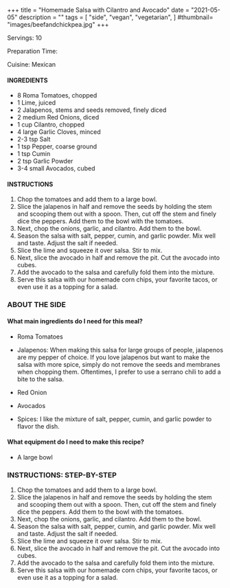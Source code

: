 +++
title = "Homemade Salsa with Cilantro and Avocado"
date = "2021-05-05"
description = ""
tags = [
    "side",
    "vegan",
    "vegetarian",
]
#thumbnail= "images/beefandchickpea.jpg"
+++

Servings: 10 <!--more-->

Preparation Time: 

Cuisine: Mexican 

#### INGREDIENTS 

* 8 Roma Tomatoes, chopped 
* 1 Lime, juiced
* 2 Jalapenos, stems and seeds removed, finely diced
* 2 medium Red Onions, diced 
* 1 cup Cilantro, chopped 
* 4 large Garlic Cloves, minced 
* 2-3 tsp Salt 
* 1 tsp Pepper, coarse ground 
* 1 tsp Cumin 
* 2 tsp Garlic Powder 
* 3-4 small Avocados, cubed 

#### INSTRUCTIONS

1. Chop the tomatoes and add them to a large bowl. 
2. Slice the jalapenos in half and remove the seeds by holding the stem and scooping them out with a spoon. Then, cut off the stem and finely dice the peppers. Add them to the bowl with the tomatoes. 
3. Next, chop the onions, garlic, and cilantro. Add them to the bowl. 
4. Season the salsa with salt, pepper, cumin, and garlic powder. Mix well and taste. Adjust the salt if needed. 
5. Slice the lime and squeeze it over salsa. Stir to mix. 
6. Next, slice the avocado in half and remove the pit. Cut the avocado into cubes. 
7. Add the avocado to the salsa and carefully fold them into the mixture. 
8. Serve this salsa with our homemade corn chips, your favorite tacos, or even use it as a topping for a salad. 

### ABOUT THE SIDE

#### What main ingredients do I need for this meal?

* Roma Tomatoes 

* Jalapenos: When making this salsa for large groups of people, jalapenos are my pepper of choice. If you love jalapenos but want to make the salsa with more spice, simply do not remove the seeds and membranes when chopping them. Oftentimes, I prefer to use a serrano chili to add a bite to the salsa. 

* Red Onion 

* Avocados

* Spices: I like the mixture of salt, pepper, cumin, and garlic powder to flavor the dish. 

#### What equipment do I need to make this recipe?

* A large bowl 

### INSTRUCTIONS: STEP-BY-STEP 

1. Chop the tomatoes and add them to a large bowl. 
2. Slice the jalapenos in half and remove the seeds by holding the stem and scooping them out with a spoon. Then, cut off the stem and finely dice the peppers. Add them to the bowl with the tomatoes. 
3. Next, chop the onions, garlic, and cilantro. Add them to the bowl. 
4. Season the salsa with salt, pepper, cumin, and garlic powder. Mix well and taste. Adjust the salt if needed. 
5. Slice the lime and squeeze it over salsa. Stir to mix. 
6. Next, slice the avocado in half and remove the pit. Cut the avocado into cubes. 
7. Add the avocado to the salsa and carefully fold them into the mixture. 
8. Serve this salsa with our homemade corn chips, your favorite tacos, or even use it as a topping for a salad. 
